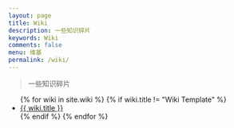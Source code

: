 ```yaml
---
layout: page
title: Wiki
description: 一些知识碎片
keywords: Wiki
comments: false
menu: 维基
permalink: /wiki/
---
```


> 一些知识碎片

<ul class="listing">
{% for wiki in site.wiki %}
{% if wiki.title != "Wiki Template" %}
<li class="listing-item"><a href="{{ site.url }}{{ wiki.url }}">{{ wiki.title }}</a></li>
{% endif %}
{% endfor %}
</ul>
